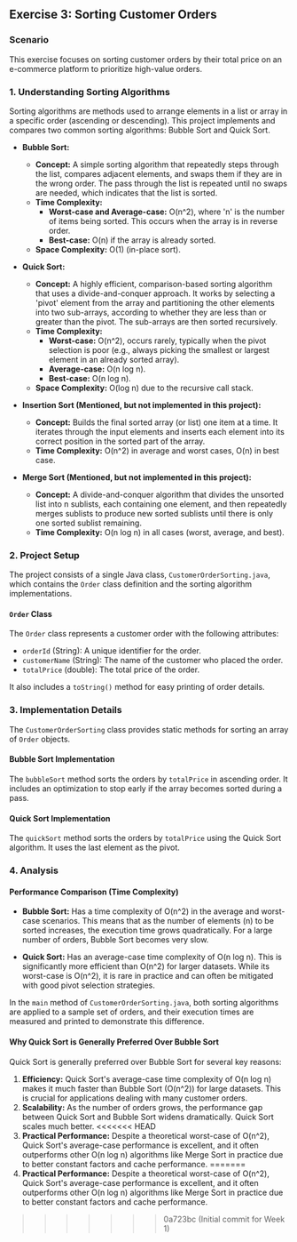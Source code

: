 ## Exercise 3: Sorting Customer Orders

### Scenario

This exercise focuses on sorting customer orders by their total price on an e-commerce platform to prioritize high-value orders.

### 1. Understanding Sorting Algorithms

Sorting algorithms are methods used to arrange elements in a list or array in a specific order (ascending or descending). This project implements and compares two common sorting algorithms: Bubble Sort and Quick Sort.

*   **Bubble Sort:**
    *   **Concept:** A simple sorting algorithm that repeatedly steps through the list, compares adjacent elements, and swaps them if they are in the wrong order. The pass through the list is repeated until no swaps are needed, which indicates that the list is sorted.
    *   **Time Complexity:**
        *   **Worst-case and Average-case:** O(n^2), where 'n' is the number of items being sorted. This occurs when the array is in reverse order.
        *   **Best-case:** O(n) if the array is already sorted.
    *   **Space Complexity:** O(1) (in-place sort).

*   **Quick Sort:**
    *   **Concept:** A highly efficient, comparison-based sorting algorithm that uses a divide-and-conquer approach. It works by selecting a 'pivot' element from the array and partitioning the other elements into two sub-arrays, according to whether they are less than or greater than the pivot. The sub-arrays are then sorted recursively.
    *   **Time Complexity:**
        *   **Worst-case:** O(n^2), occurs rarely, typically when the pivot selection is poor (e.g., always picking the smallest or largest element in an already sorted array).
        *   **Average-case:** O(n log n).
        *   **Best-case:** O(n log n).
    *   **Space Complexity:** O(log n) due to the recursive call stack.

*   **Insertion Sort (Mentioned, but not implemented in this project):**
    *   **Concept:** Builds the final sorted array (or list) one item at a time. It iterates through the input elements and inserts each element into its correct position in the sorted part of the array.
    *   **Time Complexity:** O(n^2) in average and worst cases, O(n) in best case.

*   **Merge Sort (Mentioned, but not implemented in this project):**
    *   **Concept:** A divide-and-conquer algorithm that divides the unsorted list into n sublists, each containing one element, and then repeatedly merges sublists to produce new sorted sublists until there is only one sorted sublist remaining.
    *   **Time Complexity:** O(n log n) in all cases (worst, average, and best).

### 2. Project Setup

The project consists of a single Java class, `CustomerOrderSorting.java`, which contains the `Order` class definition and the sorting algorithm implementations.

#### `Order` Class

The `Order` class represents a customer order with the following attributes:

*   `orderId` (String): A unique identifier for the order.
*   `customerName` (String): The name of the customer who placed the order.
*   `totalPrice` (double): The total price of the order.

It also includes a `toString()` method for easy printing of order details.

### 3. Implementation Details

The `CustomerOrderSorting` class provides static methods for sorting an array of `Order` objects.

#### Bubble Sort Implementation

The `bubbleSort` method sorts the orders by `totalPrice` in ascending order. It includes an optimization to stop early if the array becomes sorted during a pass.

#### Quick Sort Implementation

The `quickSort` method sorts the orders by `totalPrice` using the Quick Sort algorithm. It uses the last element as the pivot.

### 4. Analysis

#### Performance Comparison (Time Complexity)

*   **Bubble Sort:** Has a time complexity of O(n^2) in the average and worst-case scenarios. This means that as the number of elements (n) to be sorted increases, the execution time grows quadratically. For a large number of orders, Bubble Sort becomes very slow.

*   **Quick Sort:** Has an average-case time complexity of O(n log n). This is significantly more efficient than O(n^2) for larger datasets. While its worst-case is O(n^2), it is rare in practice and can often be mitigated with good pivot selection strategies.

In the `main` method of `CustomerOrderSorting.java`, both sorting algorithms are applied to a sample set of orders, and their execution times are measured and printed to demonstrate this difference.

#### Why Quick Sort is Generally Preferred Over Bubble Sort

Quick Sort is generally preferred over Bubble Sort for several key reasons:

1.  **Efficiency:** Quick Sort's average-case time complexity of O(n log n) makes it much faster than Bubble Sort (O(n^2)) for large datasets. This is crucial for applications dealing with many customer orders.
2.  **Scalability:** As the number of orders grows, the performance gap between Quick Sort and Bubble Sort widens dramatically. Quick Sort scales much better.
<<<<<<< HEAD
3.  **Practical Performance:** Despite a theoretical worst-case of O(n^2), Quick Sort's average-case performance is excellent, and it often outperforms other O(n log n) algorithms like Merge Sort in practice due to better constant factors and cache performance.
=======
3.  **Practical Performance:** Despite a theoretical worst-case of O(n^2), Quick Sort's average-case performance is excellent, and it often outperforms other O(n log n) algorithms like Merge Sort in practice due to better constant factors and cache performance.
>>>>>>> 0a723bc (Initial commit for Week 1)
